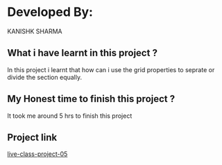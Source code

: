 # Developed By:

KANISHK SHARMA


## What i have learnt in this project ?

In this project i learnt that how can i use the grid properties to seprate or divide the section equally. 

## My Honest time to finish this project ?

It took me around 5 hrs to finish this project

## Project link

[live-class-project-05](https://luminous-smakager-f343f0.netlify.app/)